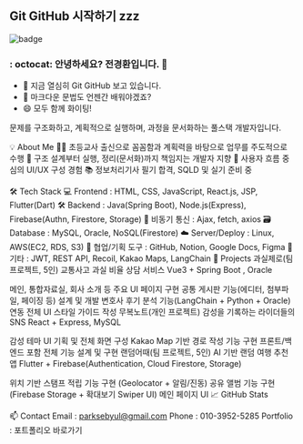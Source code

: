 ## Git GitHub 시작하기 zzz

![badge](https://img.shields.io/badge/Hanbit%20Cat-Hello%20GitHub-orange)

### : octocat:  안녕하세요? 전경환입니다. 👋

- 🔭 지금 열심히 Git GitHub 보고 있습니다.
- 🤔 마크다운 문법도 언젠간 배워야겠죠?
- 😄 모두 함께 화이팅!


문제를 구조화하고, 계획적으로 실행하며, 과정을 문서화하는 풀스택 개발자입니다.

            

💡 About Me
🧑‍🏫 초등교사 출신으로 꼼꼼함과 계획력을 바탕으로 업무를 주도적으로 수행
🧩 구조 설계부터 실행, 정리(문서화)까지 책임지는 개발자 지향
🧠 사용자 흐름 중심의 UI/UX 구성 경험
📚 정보처리기사 필기 합격, SQLD 및 실기 준비 중

🛠 Tech Stack
💻 Frontend       : HTML, CSS, JavaScript, React.js, JSP, Flutter(Dart)
🛠 Backend        : Java(Spring Boot), Node.js(Express), Firebase(Authn, Firestore, Storage)
🔄 비동기 통신     : Ajax, fetch, axios
🗃 Database       : MySQL, Oracle, NoSQL(Firestore)
☁ Server/Deploy  : Linux, AWS(EC2, RDS, S3)
🧰 협업/기획 도구  : GitHub, Notion, Google Docs, Figma
🧠 기타           : JWT, REST API, Recoil, Kakao Maps, LangChain
📌 Projects
과실제로(팀 프로젝트, 5인)
교통사고 과실 비율 상담 서비스
Vue3 + Spring Boot , Oracle

메인, 통합자료실, 회사 소개 등 주요 UI 페이지 구현
공통 게시판 기능(에디터, 첨부파일, 페이징 등) 설계 및 개발
변호사 후기 분석 기능(LangChain + Python + Oracle) 연동
전체 UI 스타일 가이드 작성
무복노트(개인 프로젝트)
감성을 기록하는 라이더들의 SNS
React + Express, MySQL

감성 테마 UI 기획 및 전체 화면 구성
Kakao Map 기반 경로 작성 기능 구현
프론트/백엔드 포함 전체 기능 설계 및 구현
랜덤어때(팀 프로젝트, 5인)
AI 기반 랜덤 여행 추천 앱
Flutter + Firebase(Authentication, Cloud Firestore, Storage)

위치 기반 스탬프 적립 기능 구현 (Geolocator + 알림/진동)
공유 앨범 기능 구현 (Firebase Storage + 확대보기 Swiper UI)
메인 페이지 UI
📈 GitHub Stats
 


📫 Contact
Email : parksebyul@gmail.com
Phone : 010-3952-5285
Portfolio : 포트폴리오 바로가기



<!--
**gatsby6060/gatsby6060** is a ✨ _special_ ✨ repository because its `README.md` (this file) appears on your GitHub profile.

Here are some ideas to get you started:

- 🔭 I’m currently working on ...
- 🌱 I’m currently learning ...
- 👯 I’m looking to collaborate on ...
- 🤔 I’m looking for help with ...
- 💬 Ask me about ...
- 📫 How to reach me: ...
- 😄 Pronouns: ...
- ⚡ Fun fact: ...
-->
